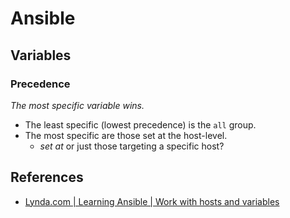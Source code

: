 # Ansible

## Variables

### Precedence

*The most specific variable wins.*

- The least specific (lowest precedence) is the `all` group.
- The most specific are those set at the host-level.
  - *set at* or just those targeting a specific host?

## References

- [Lynda.com | Learning Ansible | Work with hosts and variables](https://www.lynda.com/Ansible-tutorials/Work-hosts-variables/555799/598697-4.html)
